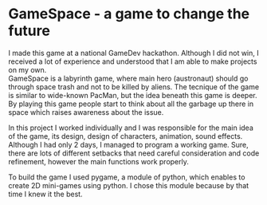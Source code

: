 <h1> GameSpace - a game to change the future </h1>
I made this game at a national GameDev hackathon. Although I did not win, I received a lot of experience and understood that I am able to make projects on my own. 

<br>
GameSpace is a labyrinth game, where main hero (austronaut) should go through space trash and not to be killed by aliens. The tecnique of the game is similar to wide-known PacMan, but the idea beneath this game is deeper. By playing this game people start to think about all the garbage up there in space which raises awareness about the issue. 

In this project I worked individually and I was responsible for the main idea of the game, its design, design of characters, animation, sound effects. Although I had only 2 days, I managed to program a working game. Sure, there are lots of different setbacks that need careful consideration and code refinement, however the main functions work properly. 


To build the game I used pygame, a module of python, which enables to create 2D mini-games using python. I chose this module because by that time I knew it the best. 
